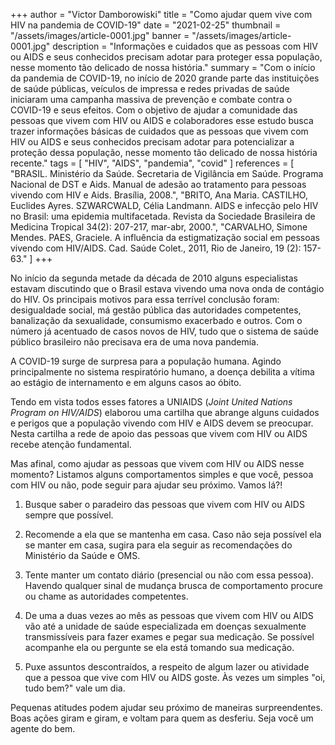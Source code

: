 +++
author = "Victor Damborowiski"
title = "Como ajudar quem vive com HIV na pandemia de COVID-19"
date = "2021-02-25"
thumbnail = "/assets/images/article-0001.jpg"
banner = "/assets/images/article-0001.jpg"
description = "Informações e cuidados que as pessoas com HIV ou AIDS e seus conhecidos precisam adotar para proteger essa população, nesse momento tão delicado de nossa história."
summary = "Com o início da pandemia de COVID-19, no início de 2020 grande parte das instituições de saúde públicas, veículos de impressa e redes privadas de saúde iniciaram uma campanha massiva de prevenção e combate contra o COVID-19 e seus efeitos. Com o objetivo de ajudar a comunidade das pessoas que vivem com HIV ou AIDS e colaboradores esse estudo busca trazer informações básicas de cuidados que as pessoas que vivem com HIV ou AIDS e seus conhecidos precisam adotar para potencializar a proteção dessa população, nesse momento tão delicado de nossa história recente."
tags = [
    "HIV",
    "AIDS",
    "pandemia",
    "covid"
]
references = [
    "BRASIL. Ministério da Saúde. Secretaria de Vigilância em Saúde. Programa Nacional de DST e Aids. Manual de adesão ao tratamento para pessoas vivendo com HIV e Aids. Brasília, 2008.",
    "BRITO, Ana Maria. CASTILHO, Euclides Ayres. SZWARCWALD, Célia Landmann. AIDS e infecção pelo HIV no Brasil: uma epidemia multifacetada. Revista da Sociedade Brasileira de Medicina Tropical 34(2): 207-217, mar-abr, 2000.",
    "CARVALHO, Simone Mendes. PAES, Graciele. A influência da estigmatização social em pessoas vivendo com HIV/AIDS. Cad. Saúde Colet., 2011, Rio de Janeiro, 19 (2): 157-63."
]
+++

No início da segunda metade da década de 2010 alguns especialistas estavam discutindo que o Brasil estava vivendo uma nova onda de contágio do HIV. Os principais motivos para essa terrível conclusão foram: desigualdade social, má gestão pública das autoridades competentes, banalização da sexualidade, consumismo exacerbado e outros. Com o número já acentuado de casos novos de HIV, tudo que o sistema de saúde público brasileiro não precisava era de uma nova pandemia.

A COVID-19 surge de surpresa para a população humana. Agindo principalmente no sistema respiratório humano, a doença debilita a vítima ao estágio de internamento e em alguns casos ao óbito.

Tendo em vista todos esses fatores a UNIAIDS (*Joint United Nations Program on HIV/AIDS*) elaborou uma cartilha que abrange alguns cuidados e perigos que a população vivendo com HIV e AIDS devem se preocupar. Nesta cartilha a rede de apoio das pessoas que vivem com HIV ou AIDS recebe atenção fundamental.

Mas afinal, como ajudar as pessoas que vivem com HIV ou AIDS nesse momento? Listamos alguns comportamentos simples e que você, pessoa com HIV ou não, pode seguir para ajudar seu próximo. Vamos lá?!

1. Busque saber o paradeiro das pessoas que vivem com HIV ou AIDS sempre que possível.

2. Recomende a ela que se mantenha em casa. Caso não seja possível ela se manter em casa, sugira para ela seguir as recomendações do Ministério da Saúde e OMS.

3. Tente manter um contato diário (presencial ou não com essa pessoa). Havendo qualquer sinal de mudança brusca de comportamento procure ou chame as autoridades competentes.

4. De uma a duas vezes ao mês as pessoas que vivem com HIV ou AIDS vão até a unidade de saúde especializada em doenças sexualmente transmissíveis para fazer exames e pegar sua medicação. Se possível acompanhe ela ou pergunte se ela está tomando sua medicação.

5. Puxe assuntos descontraídos, a respeito de algum lazer ou atividade que a pessoa que vive com HIV ou AIDS goste. Às vezes um simples "oi, tudo bem?" vale um dia.

Pequenas atitudes podem ajudar seu próximo de maneiras surpreendentes. Boas ações giram e giram, e voltam para quem as desferiu. Seja você um agente do bem.